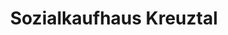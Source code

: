 ---
title: "Sozialkaufhaus Kreuztal"
url: /kreuztal/sozialkaufhaus-kreuztal/
shop: Gebrauchtwaren
---